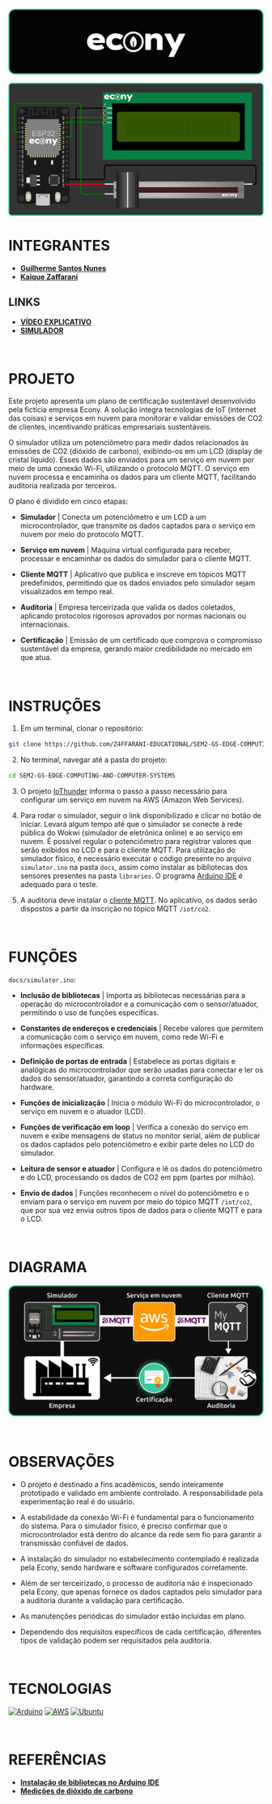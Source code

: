 ![banner](./assets/banner.png)

![simulator](./assets/simulator.png)

# INTEGRANTES
- **[Guilherme Santos Nunes](https://github.com/sannunez)**
- **[Kaique Zaffarani](https://github.com/Z4ffarani)**

## LINKS
- **[VÍDEO EXPLICATIVO](https://youtu.be/2ojkb-5r94c)**
- **[SIMULADOR](https://wokwi.com/projects/414372914280213505)**

<br>

# PROJETO
Este projeto apresenta um plano de certificação sustentável desenvolvido pela fictícia empresa Econy. A solução integra tecnologias de IoT (internet das coisas) e serviços em nuvem para monitorar e validar emissões de CO2 de clientes, incentivando práticas empresariais sustentáveis.

O simulador utiliza um potenciômetro para medir dados relacionados às emissões de CO2 (dióxido de carbono), exibindo-os em um LCD (display de cristal líquido). Esses dados são enviados para um serviço em nuvem por meio de uma conexão Wi-Fi, utilizando o protocolo MQTT. O serviço em nuvem processa e encaminha os dados para um cliente MQTT, facilitando auditoria realizada por terceiros.

O plano é dividido em cinco etapas:

- **Simulador** | Conecta um potenciômetro e um LCD a um microcontrolador, que transmite os dados captados para o serviço em nuvem por meio do protocolo MQTT.

- **Serviço em nuvem** | Máquina virtual configurada para receber, processar e encaminhar os dados do simulador para o cliente MQTT.

- **Cliente MQTT** | Aplicativo que publica e inscreve em tópicos MQTT predefinidos, permitindo que os dados enviados pelo simulador sejam visualizados em tempo real.

- **Auditoria** | Empresa terceirizada que valida os dados coletados, aplicando protocolos rigorosos aprovados por normas nacionais ou internacionais.

- **Certificação** | Emissão de um certificado que comprova o compromisso sustentável da empresa, gerando maior credibilidade no mercado em que atua.

<br>

# INSTRUÇÕES
1. Em um terminal, clonar o repositório:
```bash
git clone https://github.com/Z4FFARANI-EDUCATIONAL/SEM2-GS-EDGE-COMPUTING-AND-COMPUTER-SYSTEMS.git
```

2. No terminal, navegar até a pasta do projeto:
```bash
cd SEM2-GS-EDGE-COMPUTING-AND-COMPUTER-SYSTEMS
```

3. O projeto [IoThunder](https://github.com/Z4ffarani/IoThunder) informa o passo a passo necessário para configurar um serviço em nuvem na AWS (Amazon Web Services).

4. Para rodar o simulador, seguir o link disponibilizado e clicar no botão de iniciar. Levará algum tempo até que o simulador se conecte à rede pública do Wokwi (simulador de eletrônica online) e ao serviço em nuvem. É possível regular o potenciômetro para registrar valores que serão exibidos no LCD e para o cliente MQTT. Para utilização do simulador físico, é necessário executar o código presente no arquivo `simulator.ino` na pasta `docs`, assim como instalar as bibliotecas dos sensores presentes na pasta `libraries`. O programa [Arduino IDE](https://www.arduino.cc/en/software) é adequado para o teste.

5. A auditoria deve instalar o [cliente MQTT](https://mymqtt.app/en). No aplicativo, os dados serão dispostos a partir da inscrição no tópico MQTT `/iot/co2`.

<br>

# FUNÇÕES
`docs/simulator.ino`:
- **Inclusão de bibliotecas** | Importa as bibliotecas necessárias para a operação do microcontrolador e a comunicação com o sensor/atuador, permitindo o uso de funções específicas.
  
- **Constantes de endereços e credenciais** | Recebe valores que permitem a comunicação com o serviço em nuvem, como rede Wi-Fi e informações específicas.

- **Definição de portas de entrada** | Estabelece as portas digitais e analógicas do microcontrolador que serão usadas para conectar e ler os dados do sensor/atuador, garantindo a correta configuração do hardware.
  
- **Funções de inicialização** | Inicia o módulo Wi-Fi do microcontrolador, o serviço em nuvem e o atuador (LCD).

- **Funções de verificação em loop** | Verifica a conexão do serviço em nuvem e exibe mensagens de status no monitor serial, além de publicar os dados captados pelo potenciômetro e exibir parte deles no LCD do simulador.

- **Leitura de sensor e atuador** | Configura e lê os dados do potenciômetro e do LCD, processando os dados de CO2 em ppm (partes por milhão).

- **Envio de dados** | Funções reconhecem o nível do potenciômetro e o enviam para o serviço em nuvem por meio do tópico MQTT `/iot/co2`, que por sua vez envia outros tipos de dados para o cliente MQTT e para o LCD.

<br>

# DIAGRAMA
![DIAGRAM](./assets/diagram.png)

<br>

# OBSERVAÇÕES
- O projeto é destinado a fins acadêmicos, sendo inteiramente prototipado e validado em ambiente controlado. A responsabilidade pela experimentação real é do usuário.

- A estabilidade da conexão Wi-Fi é fundamental para o funcionamento do sistema. Para o simulador físico, é preciso confirmar que o microcontrolador está dentro do alcance da rede sem fio para garantir a transmissão confiável de dados.

- A instalação do simulador no estabelecimento contemplado é realizada pela Econy, sendo hardware e software configurados corretamente.

- Além de ser terceirizado, o processo de auditoria não é inspecionado pela Econy, que apenas fornece os dados captados pelo simulador para a auditoria durante a validação para certificação.

- As manutenções periódicas do simulador estão incluídas em plano.

- Dependendo dos requisitos específicos de cada certificação, diferentes tipos de validação podem ser requisitados pela auditoria.

<br>

# TECNOLOGIAS
[![Arduino](https://img.shields.io/badge/-Arduino-00979D?style=for-the-badge&logo=Arduino&logoColor=white)](https://www.arduino.cc/en/software)
[![AWS](https://img.shields.io/badge/AWS-%23FF9900.svg?style=for-the-badge&logo=amazon-aws&logoColor=white)](https://aws.amazon.com)
[![Ubuntu](https://img.shields.io/badge/Ubuntu-E95420?style=for-the-badge&logo=ubuntu&logoColor=white)](https://ubuntu.com)

<br>

# REFERÊNCIAS
- **[Instalação de bibliotecas no Arduino IDE](https://docs.arduino.cc/software/ide-v1/tutorials/installing-libraries/)**
- **[Medições de dióxido de carbono](https://www.vaisala.com/sites/default/files/documents/CEN-TIA-Parameter-How-to-measure-CO2-Application-note-B211228PT-A.pdf)**
